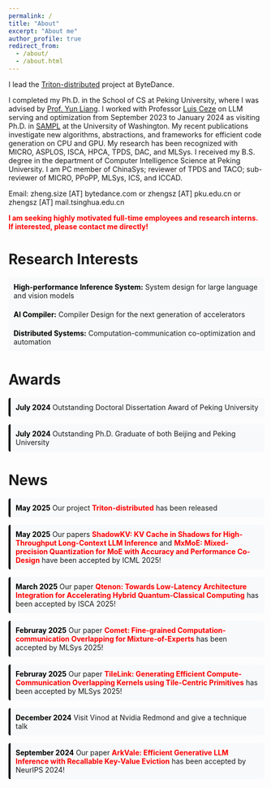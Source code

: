 ```yaml
---
permalink: /
title: "About"
excerpt: "About me"
author_profile: true
redirect_from: 
  - /about/
  - /about.html
---
```


<!-- I am now machine learning system researcher scientist at ByteDance. I am in TopSeed program. -->
<!-- I am also PostDoc at Tsinghua University and work with Professor [Jidong Zhai](https://pacman.cs.tsinghua.edu.cn/~zjd/) on distributed machine learning compilers for LLMs. -->
I lead the [Triton-distributed](https://github.com/ByteDance-Seed/Triton-distributed) project at ByteDance.

<!-- I am also going to take the ByteDance-Tsinghua postdoc program by the end of 2024. -->
I completed my Ph.D. in the School of CS at Peking University, where I was advised by [Prof. Yun Liang](https://ericlyun.github.io/). 
I worked with Professor [Luis Ceze](https://homes.cs.washington.edu/~luisceze/) on LLM serving and optimization from September 2023 to January 2024 as visiting Ph.D. in [SAMPL](https://sampl.cs.washington.edu/) at the University of Washington.
My recent publications investigate new algorithms, abstractions, and frameworks for efficient code generation on CPU and GPU. My research has been recognized with MICRO, ASPLOS, ISCA, HPCA, TPDS, DAC, and MLSys. I received my B.S. degree in the department of Computer Intelligence Science at Peking University.
I am PC member of ChinaSys; reviewer of TPDS and TACO; sub-reviewer of MICRO, PPoPP, MLSys, ICS, and ICCAD.


Email: zheng.size [AT] bytedance.com or zhengsz [AT] pku.edu.cn or zhengsz [AT] mail.tsinghua.edu.cn

<span style="color: red;"><strong>I am seeking highly motivated full-time employees and research interns. If interested, please contact me directly!</strong></span> 


# Research Interests

<style>
  /* 美化研究兴趣列表样式 */
  .interests-list {
    list-style-type: none; /* 移除默认的列表样式 */
    padding: 0;
  }
  .interests-list li {
    margin-bottom: 0px; /* 增加每条研究兴趣之间的间距 */
    padding: 10px;
    border-left: 0px solid black; /* 添加左侧边框 */
    background-color: #f8f9fa; /* 添加背景颜色 */
    border-radius: 0px; /* 添加圆角 */
  }
  .interests-list li strong {
    color: black; /* 设置研究兴趣标题颜色 */
  }
</style>

<ul class="interests-list">
  <li><strong>High-performance Inference System:</strong> System design for large language and vision models </li>
  <li><strong>AI Compiler:</strong> Compiler Design for the next generation of accelerators </li>
  <li><strong>Distributed Systems:</strong> Computation-communication co-optimization and automation </li>
</ul>

# Awards

<style>
  /* 美化奖项列表样式 */
  .awards-list {
    list-style-type: none; /* 移除默认的列表样式 */
    padding: 0;
  }
  .awards-list li {
    margin-bottom: 15px; /* 增加每条奖项之间的间距 */
    padding: 10px;
    border-left: 4px solid black; /* 添加左侧边框 */
    background-color: #f8f9fa; /* 添加背景颜色 */
    border-radius: 4px; /* 添加圆角 */
  }
  .awards-list li strong {
    color: black; /* 设置奖项日期颜色 */
  }
</style>

<ul class="awards-list">
  <li><strong>July 2024</strong> Outstanding Doctoral Dissertation Award of Peking University</li>
  <li><strong>July 2024</strong> Outstanding Ph.D. Graduate of both Beijing and Peking University</li>
</ul>

<!-- # Research Interests
<!-- My research interest is at distributed system, LLM inference/serving optimization, high-performance computing for machine learning, optimizing compiler design, and code generation. -->
<!-- <ul>
  <li><strong>High-performance Inference System:</strong> System design for large language and vision models </li>
  <li><strong>AI Compiler:</strong> Compiler Design for the next generation of accelerators </li>
  <li><strong>Distributed Systems:</strong> Computation-communication co-optimization and automation </li>
</ul> -->


<!-- # Awards

<ul>
  <li><strong>July 2024</strong> - Outstanding Doctoral Dissertation Award of Peking University</li>
  <li><strong>July 2024</strong> - Outstanding Ph.D. Graduate of both Beijing and Peking University</li>
</ul> -->


<!-- # News

<ul>
  <li><strong>September 2024</strong> - Our paper <span style="color: red;">ArkVale: Efficient Generative LLM Inference with Recallable Key-Value Eviction</span> has been accepted by NeurIPS 2024!</li>
  <li><strong>August 2024</strong> - Join ByteDance as TopSeed researcher </li>
</ul> -->
# News

<style>
  /* 美化新闻列表样式 */
  .news-list {
    list-style-type: none; /* 移除默认的列表样式 */
    padding: 0;
  }
  .news-list li {
    margin-bottom: 15px; /* 增加每条新闻之间的间距 */
    padding: 10px;
    border-left: 4px solid black; /* 添加左侧边框 */
    background-color: #f8f9fa; /* 添加背景颜色 */
    border-radius: 4px; /* 添加圆角 */
  }
  .news-list li strong {
    color: black; /* 设置日期颜色 */
  }
  .news-list li span {
    color: red; /* 设置论文标题颜色 */
    font-weight: bold; /* 设置论文标题加粗 */
  }
</style>

<ul class="news-list">
  <li><strong>May 2025</strong> Our project <span>Triton-distributed</span> has been released</li>
  <li><strong>May 2025</strong> Our papers <span>ShadowKV: KV Cache in Shadows for High-Throughput Long-Context LLM Inference</span> and <span>MxMoE: Mixed-precision Quantization for MoE with Accuracy and Performance Co-Design</span> have been accepted by ICML 2025!</li>
  <li><strong>March 2025</strong> Our paper <span>Qtenon: Towards Low-Latency Architecture Integration for Accelerating Hybrid Quantum-Classical Computing</span> has been accepted by ISCA 2025!</li>
  <li><strong>Februray 2025</strong> Our paper <span>Comet: Fine-grained Computation-communication
  Overlapping for Mixture-of-Experts</span> has been accepted by MLSys 2025!</li>
  <li><strong>Februray 2025</strong> Our paper <span>TileLink: Generating Efficient Compute-Communication Overlapping Kernels using Tile-Centric Primitives</span> has been accepted by MLSys 2025!</li>
  <!-- <li><strong>January 2025</strong> Join Tsinghua-ByteDance Joint PostDoc Program </li> -->
  <li><strong>December 2024</strong> Visit Vinod at Nvidia Redmond and give a technique talk </li>
  <li><strong>September 2024</strong> Our paper <span>ArkVale: Efficient Generative LLM Inference with Recallable Key-Value Eviction</span> has been accepted by NeurIPS 2024!</li>
  <!-- <li><strong>August 2024</strong> Join ByteDance as TopSeed researcher </li> -->
</ul>
<!-- <ul>
  <li><strong>September 2024</strong> - Our paper **ArkVale: Efficient Generative LLM Inference with Recallable Key-Value Eviction** has been accepted by NeurIPS 2024!</li>
  <li><strong>August 2024</strong> - Join ByteDance as TopSeed researcher </li>
</ul> -->
